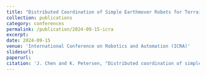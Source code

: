 ```yaml
---
title: "Distributed Coordination of Simple Earthmover Robots for Terrain Modification (Under Review)"
collection: publications
category: conferences
permalink: /publication/2024-09-15-icra
excerpt: 
date: 2024-09-15
venue: 'International Conference on Robotics and Automation (ICRA)'
slidesurl: 
paperurl: 
citation: 'J. Chen and K. Petersen, "Distributed coordination of simple earthmover robots for terrain modification", in 2025 International Conference on Robotics and Automation (ICRA), IEEE 2025.'
---
```

